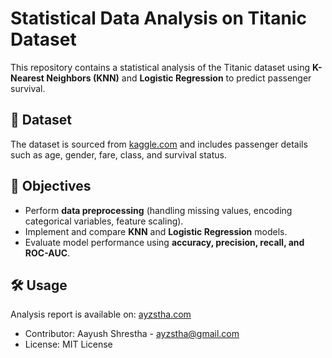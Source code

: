 # Statistical Data Analysis on Titanic Dataset  

This repository contains a statistical analysis of the Titanic dataset using **K-Nearest Neighbors (KNN)** and **Logistic Regression** to predict passenger survival.  

## 📌 Dataset  
The dataset is sourced from [kaggle.com](https://kaggle.com) and includes passenger details such as age, gender, fare, class, and survival status.  

## 🎯 Objectives  
- Perform **data preprocessing** (handling missing values, encoding categorical variables, feature scaling).  
- Implement and compare **KNN** and **Logistic Regression** models.  
- Evaluate model performance using **accuracy, precision, recall, and ROC-AUC**.  

## 🛠 Usage
Analysis report is available on: [ayzstha.com](https://www.ayzstha.com/assets/machine-learning/data-analysis.html)


- Contributor: Aayush Shrestha - ayzstha@gmail.com  
- License: MIT License  
